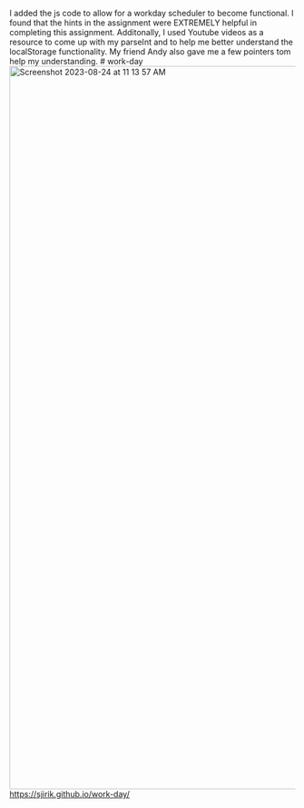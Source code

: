 I added the js code to allow for a workday scheduler to become functional. I found that the hints in the assignment were EXTREMELY helpful in completing this assignment. Additonally, I used Youtube videos as a resource to come up with my parseInt and to help me better understand the localStorage functionality. My friend Andy also gave me a few pointers tom help my understanding. # work-day
<img width="1276" alt="Screenshot 2023-08-24 at 11 13 57 AM" src="https://github.com/sjirik/work-day/assets/139715429/ac51a275-d201-4af8-9f2b-78e036922598">
https://sjirik.github.io/work-day/
